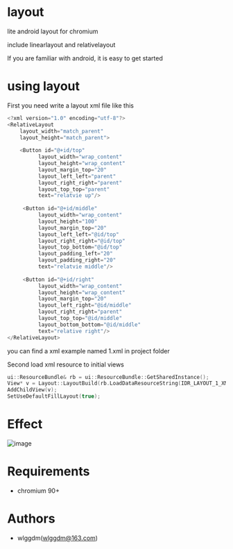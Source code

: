 # layout
lite android layout for chromium

include linearlayout and relativelayout

If you are familiar with android, it is easy to get started

# using layout

First you need write a layout xml file like this

```c
<?xml version="1.0" encoding="utf-8"?>
<RelativeLayout
    layout_width="match_parent"
    layout_height="match_parent">
    
    <Button id="@+id/top"
          layout_width="wrap_content"
          layout_height="wrap_content"
          layout_margin_top="20"
          layout_left_left="parent"
          layout_right_right="parent"
          layout_top_top="parent"
          text="relatvie up"/>
          
     <Button id="@+id/middle"
          layout_width="wrap_content"
          layout_height="100"
          layout_margin_top="20"
          layout_left_left="@id/top"
          layout_right_right="@id/top"
          layout_top_bottom="@id/top"
          layout_padding_left="20"
          layout_padding_right="20"
          text="relatvie middle"/>
          
     <Button id="@+id/right"
          layout_width="wrap_content"
          layout_height="wrap_content"
          layout_margin_top="20"
          layout_left_right="@id/middle"
          layout_right_right="parent"
          layout_top_top="@id/middle"
          layout_bottom_bottom="@id/middle"
          text="relative right"/>
</RelativeLayout>
```
you can find a xml example named 1.xml in project folder

Second load xml resource to initial views
```c
ui::ResourceBundle& rb = ui::ResourceBundle::GetSharedInstance();
View* v = Layout::LayoutBuild(rb.LoadDataResourceString(IDR_LAYOUT_1_XML));
AddChildView(v);
SetUseDefaultFillLayout(true);
```
# Effect
![image](https://user-images.githubusercontent.com/11361001/136934718-dc2fe55f-16d5-45e6-92b3-2d19a1b1549d.png)

# Requirements
* chromium 90+

# Authors
* wlggdm(wlggdm@163.com)
